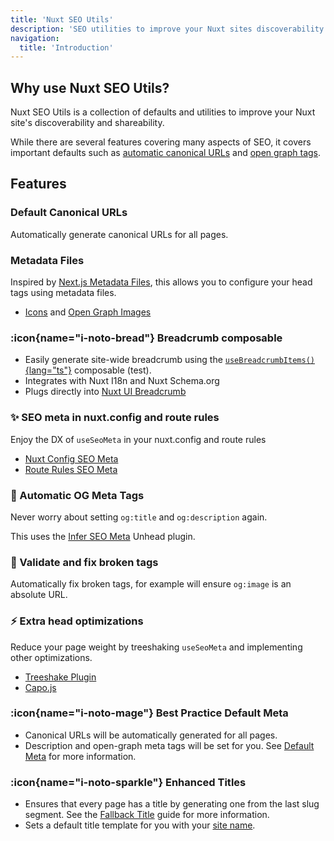 ```yaml
---
title: 'Nuxt SEO Utils'
description: 'SEO utilities to improve your Nuxt sites discoverability and shareability.'
navigation:
  title: 'Introduction'
---
```


## Why use Nuxt SEO Utils?

Nuxt SEO Utils is a collection of defaults and utilities to improve your Nuxt site's discoverability and shareability.

While there are several features covering many aspects of SEO, it covers important defaults such as [automatic canonical URLs](https://nuxtseo.com/learn/controlling-crawlers/canonical-urls) and
[open graph tags](https://nuxtseo.com/learn/mastering-meta/open-graph).

## Features

### Default Canonical URLs

Automatically generate canonical URLs for all pages.

### Metadata Files

Inspired by [Next.js Metadata Files](https://nextjs.org/docs/app/api-reference/file-conventions/metadata), this allows you to configure your head tags using metadata files.

- [Icons](/docs/seo-utils/guides/app-icons) and [Open Graph Images](/docs/seo-utils/guides/open-graph-images)

### :icon{name="i-noto-bread"} Breadcrumb composable

- Easily generate site-wide breadcrumb using the [`useBreadcrumbItems()`{lang="ts"}](/docs/nuxt-seo/api/breadcrumbs) composable (test).
- Integrates with Nuxt I18n and Nuxt Schema.org
- Plugs directly into [Nuxt UI Breadcrumb](https://ui.nuxt.com/navigation/breadcrumb)

### ✨ SEO meta in nuxt.config and route rules

Enjoy the DX of `useSeoMeta` in your nuxt.config and route rules

- [Nuxt Config SEO Meta](/docs/seo-utils/guides/nuxt-config-seo-meta)
- [Route Rules SEO Meta](/docs/seo-utils/guides/route-rules)

### 🤖 Automatic OG Meta Tags

Never worry about setting `og:title` and `og:description` again.

This uses the [Infer SEO Meta](https://unhead.unjs.io/plugins/plugins/infer-seo-meta-tags) Unhead plugin.

### 🧙 Validate and fix broken tags

Automatically fix broken tags, for example will ensure `og:image` is an absolute URL.

### ⚡ Extra head optimizations

Reduce your page weight by treeshaking `useSeoMeta` and implementing other optimizations.

- [Treeshake Plugin](https://unhead.unjs.io/plugins/plugins/vite-plugin)
- [Capo.js](https://unhead.unjs.io/plugins/plugins/capo)

### :icon{name="i-noto-mage"} Best Practice Default Meta

- Canonical URLs will be automatically generated for all pages.
- Description and open-graph meta tags will be set for you. See [Default Meta](/docs/nuxt-seo/guides/default-meta) for more information.

### :icon{name="i-noto-sparkle"} Enhanced Titles

- Ensures that every page has a title by generating one from the last slug segment.
  See the [Fallback Title](/docs/nuxt-seo/guides/fallback-title) guide for more information.
- Sets a default title template for you with your [site name](/docs/site-config/guides/setting-site-config).
